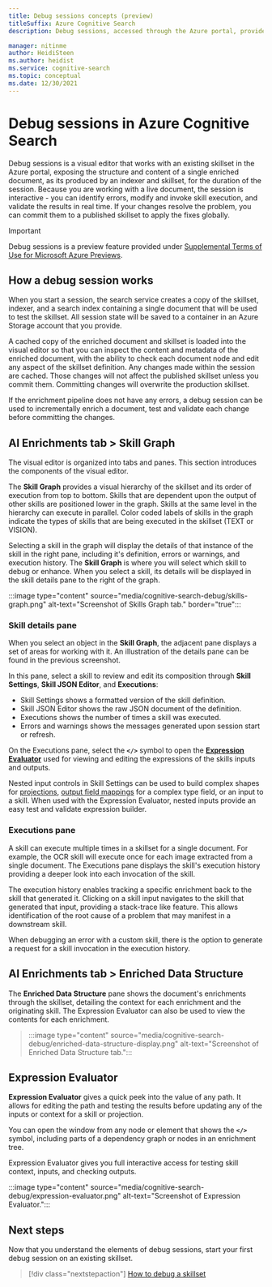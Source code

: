 ```yaml
---
title: Debug sessions concepts (preview)
titleSuffix: Azure Cognitive Search
description: Debug sessions, accessed through the Azure portal, provides an IDE-like environment where you can identify and fix errors, validate changes, and push changes to skillsets in the AI enrichment pipeline. Debug sessions is a preview feature.

manager: nitinme
author: HeidiSteen
ms.author: heidist
ms.service: cognitive-search
ms.topic: conceptual
ms.date: 12/30/2021
---
```


# Debug sessions in Azure Cognitive Search

Debug sessions is a visual editor that works with an existing skillset in the Azure portal, exposing the structure and content of a single enriched document, as its produced by an indexer and skillset, for the duration of the session. Because you are working with a live document, the session is interactive - you can identify errors, modify and invoke skill execution, and validate the results in real time. If your changes resolve the problem, you can commit them to a published skillset to apply the fixes globally.

> [!Important]
> Debug sessions is a preview feature provided under [Supplemental Terms of Use for Microsoft Azure Previews](https://azure.microsoft.com/support/legal/preview-supplemental-terms/).

## How a debug session works

When you start a session, the search service creates a copy of the skillset, indexer, and a search index containing a single document that will be used to test the skillset. All session state will be saved to a container in an Azure Storage account that you provide. 

A cached copy of the enriched document and skillset is loaded into the visual editor so that you can inspect the content and metadata of the enriched document, with the ability to check each document node and edit any aspect of the skillset definition. Any changes made within the session are cached. Those changes will not affect the published skillset unless you commit them. Committing changes will overwrite the production skillset.

If the enrichment pipeline does not have any errors, a debug session can be used to incrementally enrich a document, test and validate each change before committing the changes.

## AI Enrichments tab > Skill Graph

The visual editor is organized into tabs and panes. This section introduces the components of the visual editor.

The **Skill Graph** provides a visual hierarchy of the skillset and its order of execution from top to bottom. Skills that are dependent upon the output of other skills are positioned lower in the graph. Skills at the same level in the hierarchy can execute in parallel. Color coded labels of skills in the graph indicate the types of skills that are being executed in the skillset (TEXT or VISION).

Selecting a skill in the graph will display the details of that instance of the skill in the right pane, including it's definition, errors or warnings, and execution history. The **Skill Graph** is where you will select which skill to debug or enhance. When you select a skill, its details will be displayed in the skill details pane to the right of the graph.

:::image type="content" source="media/cognitive-search-debug/skills-graph.png" alt-text="Screenshot of Skills Graph tab." border="true":::

### Skill details pane

When you select an object in the **Skill Graph**, the adjacent pane displays a set of areas for working with it. An illustration of the details pane can be found in the previous screenshot.

In this pane, select a skill to review and edit its composition through **Skill Settings**, **Skill JSON Editor**, and **Executions**:

+ Skill Settings shows a formatted version of the skill definition.
+ Skill JSON Editor shows the raw JSON document of the definition.
+ Executions shows the number of times a skill was executed.
+ Errors and warnings shows the messages generated upon session start or refresh.

On the Executions pane, select the **`</>`** symbol to open the [**Expression Evaluator**](#expression-evaluator) used for viewing and editing the expressions of the skills inputs and outputs.

Nested input controls in Skill Settings can be used to build complex shapes for [projections](knowledge-store-projection-overview.md), [output field mappings](cognitive-search-output-field-mapping.md) for a complex type field, or an input to a skill. When used with the Expression Evaluator, nested inputs provide an easy test and validate expression builder.

### Executions pane

A skill can execute multiple times in a skillset for a single document. For example, the OCR skill will execute once for each image extracted from a single document. The Executions pane displays the skill's execution history providing a deeper look into each invocation of the skill. 

The execution history enables tracking a specific enrichment back to the skill that generated it. Clicking on a skill input navigates to the skill that generated that input, providing a stack-trace like feature. This allows identification of the root cause of a problem that may manifest in a downstream skill. 

When debugging an error with a custom skill, there is the option to generate a request for a skill invocation in the execution history.

## AI Enrichments tab > Enriched Data Structure

The **Enriched Data Structure** pane shows the document's enrichments through the skillset, detailing the context for each enrichment and the originating skill. The Expression Evaluator can also be used to view the contents for each enrichment.

> :::image type="content" source="media/cognitive-search-debug/enriched-data-structure-display.png" alt-text="Screenshot of Enriched Data Structure tab.":::

## Expression Evaluator

**Expression Evaluator** gives a quick peek into the value of any path. It allows for editing the path and testing the results before updating any of the inputs or context for a skill or projection.

You can open the window from any node or element that shows the **`</>`** symbol, including parts of a dependency graph or nodes in an enrichment tree.

Expression Evaluator gives you full interactive access for testing skill context, inputs, and checking outputs.

:::image type="content" source="media/cognitive-search-debug/expression-evaluator.png" alt-text="Screenshot of Expression Evaluator.":::

## Next steps

Now that you understand the elements of debug sessions, start your first debug session on an existing skillset.

> [!div class="nextstepaction"]
> [How to debug a skillset](cognitive-search-how-to-debug-skillset.md)
